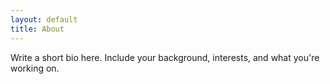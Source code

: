 ```yaml
---
layout: default
title: About
---
```


Write a short bio here. Include your background, interests, and what you're working on.

